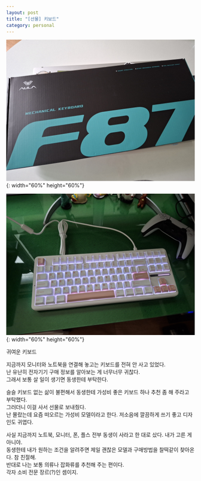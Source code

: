 ```yaml
---
layout: post
title: "[선물] 키보드"
category: personal
---
```


![kbbox.jpg](/assets/img/kbbox.jpg){: width="60%" height="60%"}  
  

![kb.jpg](/assets/img/kb.jpg){: width="60%" height="60%"}  

귀여운 키보드  

지금까지 모니터와 노트북을 연결해 놓고는 키보드를 전혀 안 사고 있었다.  
난 유난히 전자기기 구매 정보를 알아보는 게 너무너무 귀찮다.  
그래서 보통 살 일이 생기면 동생한테 부탁한다.  

슬슬 키보드 없는 삶이 불편해서 동생한테 가성비 좋은 키보드 하나 추천 좀 해 주라고 부탁했다.  
그러더니 이걸 사서 선물로 보내줬다.  
난 몰랐는데 요즘 떠오르는 가성비 모델이라고 한다. 저소음에 깔끔하게 쓰기 좋고 디자인도 귀엽다.  

사실 지금까지 노트북, 모니터, 폰, 플스 전부 동생이 사라고 한 대로 샀다. 내가 고른 게 아니야.   
동생한테 내가 원하는 조건을 알려주면 제일 괜찮은 모델과 구매방법을 찰떡같이 찾아온다. 참 친절해.   
반대로 나는 보통 의류나 잡화류를 추천해 주는 편이다.  
각자 소비 전문 장르(?)인 셈이지.